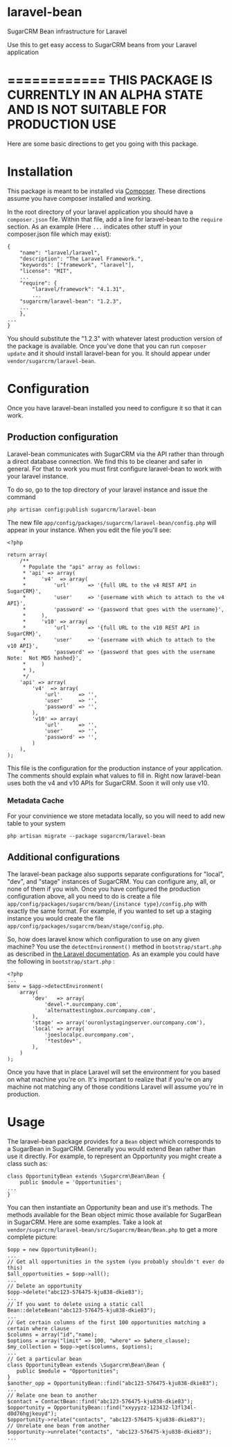 laravel-bean
============

SugarCRM Bean infrastructure for Laravel

Use this to get easy access to SugarCRM beans from your Laravel application

============
**THIS PACKAGE IS CURRENTLY IN AN ALPHA STATE AND IS NOT SUITABLE FOR PRODUCTION USE**
============

Here are some basic directions to get you going with this package.

# Installation

This package is meant to be installed via [Composer](https://getcomposer.org/).  These directions assume you have composer installed and working.

In the root directory of your laravel application you should have a `composer.json` file.  Within that file, add a line for laravel-bean to the `require` section.  As an example (Here `...` indicates other stuff in your composer.json file which may exist):
```
{
	"name": "laravel/laravel",
	"description": "The Laravel Framework.",
	"keywords": ["framework", "laravel"],
	"license": "MIT",
	...
	"require": {
		"laravel/framework": "4.1.31",
		...
    "sugarcrm/laravel-bean": "1.2.3",
    ...
	},
...
}
```
You should substitute the "1.2.3" with whatever latest production version of the package is available.  Once you've done that you can run `composer update` and it should install laravel-bean for you.  It should appear under `vendor/sugarcrm/laravel-bean`.

# Configuration

Once you have laravel-bean installed you need to configure it so that it can work.

## Production configuration

Laravel-bean communicates with SugarCRM via the API rather than through a direct database connection.  We find this to be cleaner and safer in general.  For that to work you must first configure laravel-bean to work with your laravel instance.  

To do so, go to the top directory of your laravel instance and issue the command 
```
php artisan config:publish sugarcrm/laravel-bean
```

The new file `app/config/packages/sugarcrm/laravel-bean/config.php` will appear in your instance.  When you edit the file you'll see:
```
<?php

return array(
    /**
     * Populate the "api" array as follows:
     * 'api' => array(
     *     'v4'  => array(
     *         'url'      => '{full URL to the v4 REST API in SugarCRM}',
     *         'user'     => '{username with which to attach to the v4 API}',
     *         'password' => '{password that goes with the username}',
     *     ),
     *     'v10' => array(
     *         'url'      => '{full URL to the v10 REST API in SugarCRM}',
     *         'user'     => '{username with which to attach to the v10 API}',
     *         'password' => '{password that goes with the username Note:  Not MD5 hashed}',
     *     )
     * ),
     */
    'api' => array(
        'v4'  => array(
            'url'      => '',
            'user'     => '',
            'password' => '',
        ),
        'v10' => array(
            'url'      => '',
            'user'     => '',
            'password' => '',
        )
    ),
);
```
This file is the configuration for the production instance of your application.  The comments should explain what values to fill in.  Right now laravel-bean uses both the v4 and v10 APIs for SugarCRM.  Soon it will only use v10.

### Metadata Cache

For your convinience we store metadata locally, so you will need to add new table to your system

```
php artisan migrate --package sugarcrm/laravel-bean
```


## Additional configurations

The laravel-bean package also supports separate configurations for "local", "dev", and "stage" instances of SugarCRM.  You can configure any, all, or none of them if you wish.  Once you have configured the production configuration above, all you need to do is create a file `app/config/packages/sugarcrm/bean/{instance type}/config.php` with exactly the same format.  For example, if you wanted to set up a staging instance you would create the file `app/config/packages/sugarcrm/bean/stage/config.php`.

So, how does laravel know which configuration to use on any given machine?  You use the `detectEnvironment()` method in `bootstrap/start.php` as described in [the Laravel documentation](http://laravel.com/docs/4.2/configuration#environment-configuration).  As an example you could have the following in `bootstrap/start.php` :
```
<?php
...
$env = $app->detectEnvironment(
    array(
        'dev'   => array(
            'devel-*.ourcompany.com',
            'alternattestingbox.ourcompany.com',
        ),
        'stage' => array('ouronlystagingserver.ourcompany.com'),
        'local' => array(
            'joeslocalpc.ourcompany.com',
            '*testdev*',
        ),
    )
);
```
Once you have that in place Laravel will set the environment for you based on what machine you're on.  It's important to realize that if you're on any machine not matching any of those conditions Laravel will assume you're in production.

# Usage

The laravel-bean package provides for a `Bean` object which corresponds to a SugarBean in SugarCRM.  Generally you would extend Bean rather than use it directly.  For example, to represent an Opportunity you might create a class such as: 
```
class OpportunityBean extends \Sugarcrm\Bean\Bean {
    public $module = 'Opportunities';
...
}
```
You can then instantiate an Opportunity bean and use it's methods.  The methods available for the Bean object mimic those available for SugarBean in SugarCRM.  Here are some examples.  Take a look at `vendor/sugarcrm/laravel-bean/src/Sugarcrm/Bean/Bean.php` to get a more complete picture:
```
$opp = new OpportunityBean();
...
// Get all opportunities in the system (you probably shouldn't ever do this)
$all_opportunities = $opp->all();
...
// Delete an opportunity
$opp->delete("abc123-576475-kju838-dkie83");
...
// If you want to delete using a static call
Bean::deleteBean("abc123-576475-kju838-dkie83");
...
// Get certain columns of the first 100 opportunities matching a certain where clause
$columns = array("id","name);
$options = array("limit" => 100, "where" => $where_clause);
$my_collection = $opp->get($columns, $options);
...
// Get a particular bean
class OpportunityBean extends \Sugarcrm\Bean\Bean {
   public $module = "Opportunities";
}
$another_opp = OpportunityBean::find("abc123-576475-kju838-dkie83");
...
// Relate one bean to another
$contact = ContactBean::find("abc123-576475-kju838-dkie83");
$opportunity = OpportunityBean::find("xxyyyzz-123432-l3fl34l-d0d76hgjkeuyd");
$opportunity->relate("contacts", "abc123-576475-kju838-dkie83");
// Unrelate one bean from another
$opportunity->unrelate("contacts", "abc123-576475-kju838-dkie83");
...
```


